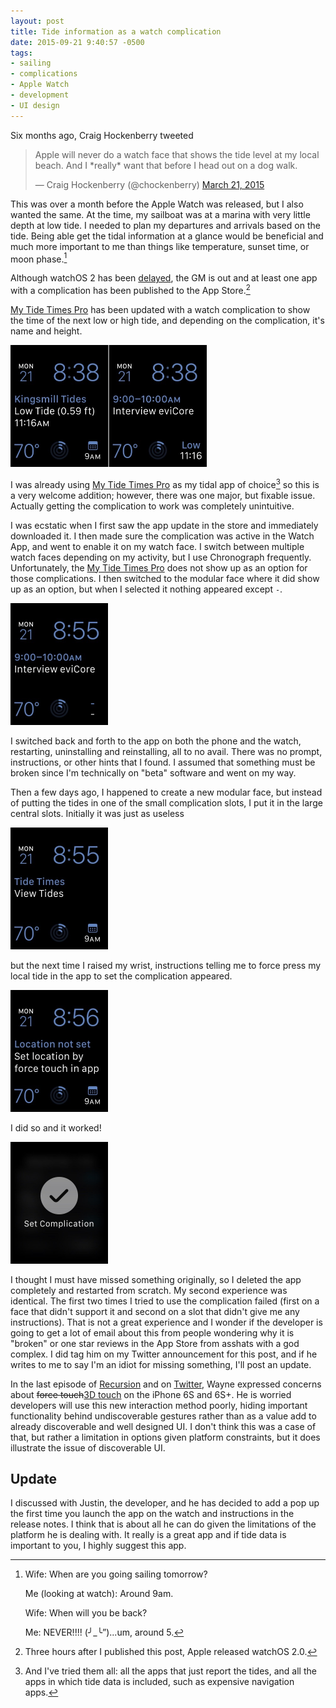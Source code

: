 ```yaml
---
layout: post
title: Tide information as a watch complication
date: 2015-09-21 9:40:57 -0500
tags: 
- sailing
- complications
- Apple Watch
- development
- UI design
--- 
```


<!-- Apple will never do a watch face that shows the tide level at my local beach. And I *really* want that before I head out on a dog walk. - https://twitter.com/chockenberry/status/579347014443384832 -->

Six months ago, Craig Hockenberry tweeted

<blockquote class="twitter-tweet" lang="en"><p lang="en" dir="ltr">Apple will never do a watch face that shows the tide level at my local beach. And I *really* want that before I head out on a dog walk.</p>&mdash; Craig Hockenberry (@chockenberry) <a href="https://twitter.com/chockenberry/status/579347014443384832">March 21, 2015</a></blockquote> <script async src="//platform.twitter.com/widgets.js" charset="utf-8"></script>

This was over a month before the Apple Watch was released, but I also wanted the same. At the time, my sailboat was at a marina with very little depth at low tide. I needed to plan my departures and arrivals based on the tide. Being able get the tidal information at a glance would be beneficial and much more important to me than things like temperature, sunset time, or moon phase.[^150921100200] 

Although watchOS 2 has been [delayed][techcrunch], the GM is out and at least one app with a complication has been published to the App Store.[^150921134514] 

[My Tide Times Pro][apple] has been updated with a watch complication to show the time of the next low or high tide, and depending on the complication, it's name and height. 

<img src="/images/tide_watch_complication-1.jpg"  width="314" height="195">

I was already using [My Tide Times Pro][apple] as my tidal app of choice[^150921102250] so this is a very welcome addition; however, there was one major, but fixable issue. Actually getting the complication to work was completely unintuitive.

I was ecstatic when I first saw the app update in the store and immediately downloaded it. I then made sure the complication was active in the Watch App, and went to enable it on my watch face. I switch between multiple watch faces depending on my activity, but I use Chronograph frequently. Unfortunately, the [My Tide Times Pro][apple] does not show up as an option for those complications. I then switched to the modular face where it did show up as an option, but when I selected it nothing appeared except `-`. 

<img src="/images/tide_watch_complication-2.jpg"  width="156" height="195">

I switched back and forth to the app on both the phone and the watch, restarting, uninstalling and reinstalling, all to no avail. There was no prompt, instructions, or other hints that I found. I assumed that something must be broken since I'm technically on "beta" software and went on my way.

Then a few days ago, I happened to create a new modular face, but instead of putting the tides in one of the small complication slots, I put it in the large central slots. Initially it was just as useless

<img src="/images/tide_watch_complication-3.jpg"  width="156" height="195">

but the next time I raised my wrist, instructions telling me to force press my local tide in the app to set the complication appeared. 

<img src="/images/tide_watch_complication-4.jpg"  width="156" height="195">

I did so and it worked! 

<img src="/images/tide_watch_complication-5.jpg"  width="156" height="195">

I thought I must have missed something originally, so I deleted the app completely and restarted from scratch. My second experience was identical. The first two times I tried to use the complication failed (first on a face that didn't support it and second on a slot that didn't give me any instructions). That is not a great experience and I wonder if the developer is going to get a lot of email about this from people wondering why it is "broken" or one star reviews in the App Store from asshats with a god complex. I did tag him on my Twitter announcement for this post, and if he writes to me to say I'm an idiot for missing something, I'll post an update.

In the last episode of [Recursion][recursionpodcast] and on [Twitter][twitter], Wayne expressed concerns about <del>force touch</del><ins>3D touch</ins> on the iPhone 6S and 6S+. He is worried developers will use this new interaction method poorly, hiding important functionality behind undiscoverable gestures rather than as a value add to already discoverable and well designed UI. I don't think this was a case of that, but rather a limitation in options given platform constraints, but it does illustrate the issue of discoverable UI. 

## Update

I discussed with Justin, the developer, and he has decided to add a pop up the first time you launch the app on the watch and instructions in the release notes. I think that is about all he can do given the limitations of the platform he is dealing with. It really is a great app and if tide data is important to you, I highly suggest this app. 

[^150921100200]: Wife: When are you going sailing tomorrow? 

	Me (looking at watch): Around 9am.
	
	Wife: When will you be back?
	
	Me: NEVER!!!! (╯_╰”)...um, around 5.	
	
[^150921134514]: Three hours after I published this post, Apple released watchOS 2.0.

[^150921102250]: And I've tried them all: all the apps that just report the tides, and all the apps in which tide data is included, such as expensive navigation apps.

[apple]: https://itunes.apple.com/us/app/my-tide-times-pro-tide-tables/id804031883?mt=8&uo=4&at=11l4RT
[recursionpodcast]: https://recursionpodcast.net/5
[techcrunch]: http://techcrunch.com/2015/09/16/apple-delays-release-of-watchos-2-due-to-bug/
[twitter]: https://twitter.com/waynehartman/status/643417254277726208



